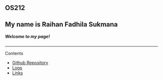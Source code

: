 OS212
---
My name is Raihan Fadhila Sukmana
---
##### Welcome to my page!
---
Contents
* [Github Repository](https://github.com/raihanyx/os212)
* [Logs](https://raihanyx.github.io/os212/TXT/mylog.txt)
* [Links](https://www.example.com)


